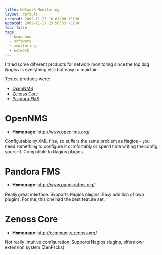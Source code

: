 ```yaml
---
title: Network Monitoring
layout: default
created: 2009-11-23 10:01:08 +0100
updated: 2009-11-27 23:50:53 +0100
toc: false
tags:
  - know-how
  - software
  - monitoring
  - network
---
```

I tried some different products for network monitoring since the top dog *Nagios* is everything else but easy to
maintain.

Tested products were:

* [OpenNMS](#opennms)
* [Zenoss Core](#zenoss-core)
* [Pandora FMS](#pandora-fms)


OpenNMS
=======

* **Homepage:** <http://www.opennms.org/>

Configurable by XML files, so suffers the same problem as Nagios - you need something to configure it comfortably or
spend time writing the config yourself. Compatible to Nagios plugins.


Pandora FMS
===========

* **Homepage:** <http://www.pandorafms.org/>

Really great interface. Supports Nagios plugins. Easy addition of own plugins. For me, this one had the best feature
set.


Zenoss Core
===========

* **Homepage:** <http://community.zenoss.org/>

Not really intuitive configuration. Supports Nagios plugins, offers own extension system (ZenPacks).
